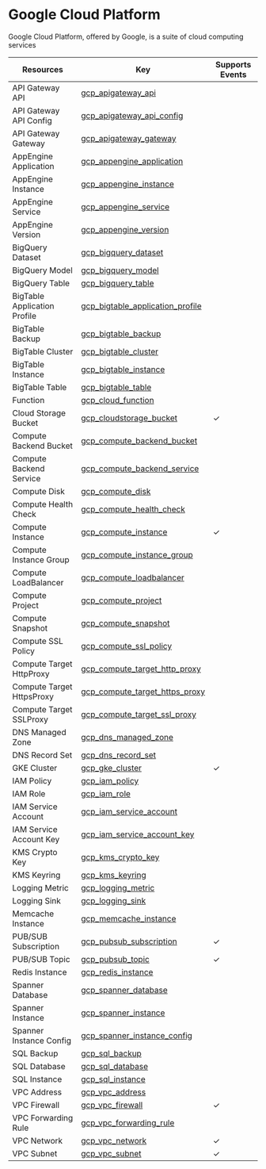 Google Cloud Platform
=====================
Google Cloud Platform, offered by Google, is a suite of cloud computing services

| **Resources**                | **Key**                                                                       | **Supports Events** |
| ---------------------------- | ----------------------------------------------------------------------------- | ------------------- |
| API Gateway API              | [gcp\_apigateway\_api](gcp\_apigateway\_api.md)                               |                     |
| API Gateway API Config       | [gcp\_apigateway\_api\_config](gcp\_apigateway\_api\_config.md)               |                     |
| API Gateway Gateway          | [gcp\_apigateway\_gateway](gcp\_apigateway\_gateway.md)                       |                     |
| AppEngine Application        | [gcp\_appengine\_application](gcp\_appengine\_application.md)                 |                     |
| AppEngine Instance           | [gcp\_appengine\_instance](gcp\_appengine\_instance.md)                       |                     |
| AppEngine Service            | [gcp\_appengine\_service](gcp\_appengine\_service.md)                         |                     |
| AppEngine Version            | [gcp\_appengine\_version](gcp\_appengine\_version.md)                         |                     |
| BigQuery Dataset             | [gcp\_bigquery\_dataset](gcp\_bigquery\_dataset.md)                           |                     |
| BigQuery Model               | [gcp\_bigquery\_model](gcp\_bigquery\_model.md)                               |                     |
| BigQuery Table               | [gcp\_bigquery\_table](gcp\_bigquery\_table.md)                               |                     |
| BigTable Application Profile | [gcp\_bigtable\_application\_profile](gcp\_bigtable\_application\_profile.md) |                     |
| BigTable Backup              | [gcp\_bigtable\_backup](gcp\_bigtable\_backup.md)                             |                     |
| BigTable Cluster             | [gcp\_bigtable\_cluster](gcp\_bigtable\_cluster.md)                           |                     |
| BigTable Instance            | [gcp\_bigtable\_instance](gcp\_bigtable\_instance.md)                         |                     |
| BigTable Table               | [gcp\_bigtable\_table](gcp\_bigtable\_table.md)                               |                     |
| Function                     | [gcp\_cloud\_function](gcp\_cloud\_function.md)                               |                     |
| Cloud Storage Bucket         | [gcp\_cloudstorage\_bucket](gcp\_cloudstorage\_bucket.md)                     | &check;             |
| Compute Backend Bucket       | [gcp\_compute\_backend\_bucket](gcp\_compute\_backend\_bucket.md)             |                     |
| Compute Backend Service      | [gcp\_compute\_backend\_service](gcp\_compute\_backend\_service.md)           |                     |
| Compute Disk                 | [gcp\_compute\_disk](gcp\_compute\_disk.md)                                   |                     |
| Compute Health Check         | [gcp\_compute\_health\_check](gcp\_compute\_health\_check.md)                 |                     |
| Compute Instance             | [gcp\_compute\_instance](gcp\_compute\_instance.md)                           | &check;             |
| Compute Instance Group       | [gcp\_compute\_instance\_group](gcp\_compute\_instance\_group.md)             |                     |
| Compute LoadBalancer         | [gcp\_compute\_loadbalancer](gcp\_compute\_loadbalancer.md)                   |                     |
| Compute Project              | [gcp\_compute\_project](gcp\_compute\_project.md)                             |                     |
| Compute Snapshot             | [gcp\_compute\_snapshot](gcp\_compute\_snapshot.md)                           |                     |
| Compute SSL Policy           | [gcp\_compute\_ssl\_policy](gcp\_compute\_ssl\_policy.md)                     |                     |
| Compute Target HttpProxy     | [gcp\_compute\_target\_http\_proxy](gcp\_compute\_target\_http\_proxy.md)     |                     |
| Compute Target HttpsProxy    | [gcp\_compute\_target\_https\_proxy](gcp\_compute\_target\_https\_proxy.md)   |                     |
| Compute Target SSLProxy      | [gcp\_compute\_target\_ssl\_proxy](gcp\_compute\_target\_ssl\_proxy.md)       |                     |
| DNS Managed Zone             | [gcp\_dns\_managed\_zone](gcp\_dns\_managed\_zone.md)                         |                     |
| DNS Record Set               | [gcp\_dns\_record\_set](gcp\_dns\_record\_set.md)                             |                     |
| GKE Cluster                  | [gcp\_gke\_cluster](gcp\_gke\_cluster.md)                                     | &check;             |
| IAM Policy                   | [gcp\_iam\_policy](gcp\_iam\_policy.md)                                       |                     |
| IAM Role                     | [gcp\_iam\_role](gcp\_iam\_role.md)                                           |                     |
| IAM Service Account          | [gcp\_iam\_service\_account](gcp\_iam\_service\_account.md)                   |                     |
| IAM Service Account Key      | [gcp\_iam\_service\_account\_key](gcp\_iam\_service\_account\_key.md)         |                     |
| KMS Crypto Key               | [gcp\_kms\_crypto\_key](gcp\_kms\_crypto\_key.md)                             |                     |
| KMS Keyring                  | [gcp\_kms\_keyring](gcp\_kms\_keyring.md)                                     |                     |
| Logging Metric               | [gcp\_logging\_metric](gcp\_logging\_metric.md)                               |                     |
| Logging Sink                 | [gcp\_logging\_sink](gcp\_logging\_sink.md)                                   |                     |
| Memcache Instance            | [gcp\_memcache\_instance](gcp\_memcache\_instance.md)                         |                     |
| PUB/SUB Subscription         | [gcp\_pubsub\_subscription](gcp\_pubsub\_subscription.md)                     | &check;             |
| PUB/SUB Topic                | [gcp\_pubsub\_topic](gcp\_pubsub\_topic.md)                                   | &check;             |
| Redis Instance               | [gcp\_redis\_instance](gcp\_redis\_instance.md)                               |                     |
| Spanner Database             | [gcp\_spanner\_database](gcp\_spanner\_database.md)                           |                     |
| Spanner Instance             | [gcp\_spanner\_instance](gcp\_spanner\_instance.md)                           |                     |
| Spanner Instance Config      | [gcp\_spanner\_instance\_config](gcp\_spanner\_instance\_config.md)           |                     |
| SQL Backup                   | [gcp\_sql\_backup](gcp\_sql\_backup.md)                                       |                     |
| SQL Database                 | [gcp\_sql\_database](gcp\_sql\_database.md)                                   |                     |
| SQL Instance                 | [gcp\_sql\_instance](gcp\_sql\_instance.md)                                   |                     |
| VPC Address                  | [gcp\_vpc\_address](gcp\_vpc\_address.md)                                     |                     |
| VPC Firewall                 | [gcp\_vpc\_firewall](gcp\_vpc\_firewall.md)                                   | &check;             |
| VPC Forwarding Rule          | [gcp\_vpc\_forwarding\_rule](gcp\_vpc\_forwarding\_rule.md)                   |                     |
| VPC Network                  | [gcp\_vpc\_network](gcp\_vpc\_network.md)                                     | &check;             |
| VPC Subnet                   | [gcp\_vpc\_subnet](gcp\_vpc\_subnet.md)                                       | &check;             |
